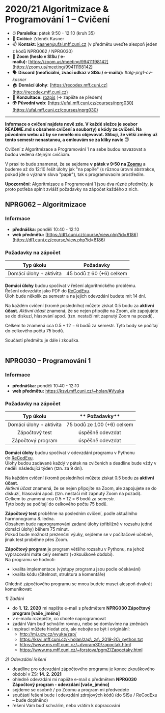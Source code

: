 # 2020/21 Algoritmizace & Programování 1 – Cvičení

*  :alarm_clock: **Paralelka:** pátek 9:50 - 12:10 (kruh 35)
*  :man: **Cvičící:** Zdeněk Kasner
*  :mailbox: **Kontakt:** [kasner@ufal.mff.cuni.cz](mailto:kasner@ufal.mff.cuni.cz) (v předmětu uveďte alespoň jeden z kódů NPRG062 / NPRG030)
*  :dart: **Zoom (heslo v SISu / e-mailu):** [https://zoom.us/meeting/99411198142](https://zoom.us/meeting/99411198142)
*  :speaking_head: **Discord (neoficiální, zvací odkaz v SISu / e-mailu):** _#alg-prg1-cv-kasner_
*  :house: **Domácí úlohy:** [https://recodex.mff.cuni.cz](http://recodex.mff.cuni.cz)
*  :couple: **Konzultace:** [rozpis](https://docs.google.com/spreadsheets/d/1yj9CVfraWJXa2gJOmASbjmgY1lU95sujHm9BMjuLyj4/edit?usp=sharing) (→ zapište se předem)
*  :earth_africa: **Původní web:** [https://ufal.mff.cuni.cz/courses/nprg030](https://ufal.mff.cuni.cz/courses/nprg030)

* * *
**Informace o cvičení najdete nově zde. V každé složce je soubor README.md s obsahem cvičení a soubor(y) s kódy ze cvičení. Na původním webu už by se nemělo nic objevovat. Slibuji, že větší změny už tento semestr nenastanou, a omlouvám se za kliky navíc** :innocent:

Cvičení z Algoritmizace a Programování 1 na sebe budou navazovat a budou vedena stejným cvičícím.

V praxi to bude znamenat, že se sejdeme **v pátek v 9:50 na [Zoomu](https://zoom.us/meeting/99411198142)** a budeme až do 12:10 řešit úlohy jak "na papíře" (s různou úrovní abstrakce, pokud jde o význam slova "papír"), tak s programovacím prostředím.

**Upozornění:** Algoritmizace a Programování 1 jsou dva různé předměty, je proto potřeba splnit zvlášť požadavky na zápočet každého z nich.


## NPRG062 – Algoritmizace

### Informace

*   **přednáška:** pondělí 10:40 - 12:10
*   **web předmětu:** [https://dl1.cuni.cz/course/view.php?id=8186](https://dl1.cuni.cz/course/view.php?id=8186)

### Požadavky na zápočet

**Typ úkolu**| **Požadavky**
:-----:|:-----:
Domácí úlohy + aktivita| 45 bodů z 60 (+6) celkem

**Domácí úlohy** budou spočívat v řešení algoritmického problému. Řešení odevzdáte jako PDF do [ReCodExu](https://recodex.mff.cuni.cz).  
Úloh bude několik za semestr a na jejich odevzdání budete mít 14 dní.

Na každém cvičení (kromě posledního) můžete získat 0.5 bodu za **aktivní účast**. _Aktivní účast_ znamená, že se nejen připojíte na Zoom, ale zapojujete se do diskuzí, hlasování apod. (tzn. nestačí mít zapnutý Zoom na pozadí).  

Celkem to znamená cca 0.5 \* 12 = 6 bodů za semestr. Tyto body se počítají do celkového počtu 75 bodů.

Součástí předmětu je dále i zkouška.  
 

## NPRG030 – Programování 1

### Informace

*   **přednáška:** pondělí 10:40 - 12:10
*   **web předmětu:** https://ksvi.mff.cuni.cz/~holan/#Vyuka

### Požadavky na zápočet

**Typ úkolu**|** Požadavky**
:-----:|:-----:
 Domácí úlohy + aktivita | 75 bodů ze 100 (+6) celkem
 Zápočtový test | úspěšně odevzdat
 Zápočtový program | úspěšně odevzdat
 
**Domácí úlohy** budou spočívat v odevzdání programu v Pythonu do [ReCodExu](https://recodex.mff.cuni.cz).  
Úlohy budou zadávané každý v pátek na cvičeních a deadline bude vždy v neděli následující týden (tzn. za 9 dní).

Na každém cvičení (kromě posledního) můžete získat 0.5 bodu za **aktivní účast**.   
_Aktivní účast_ znamená, že se nejen připojíte na Zoom, ale zapojujete se do diskuzí, hlasování apod. (tzn. nestačí mít zapnutý Zoom na pozadí).  
Celkem to znamená cca 0.5 \* 12 = 6 bodů za semestr.  
Tyto body se počítají do celkového počtu 75 bodů.

**Zápočtový test** proběhne na posledním cvičení, podle aktuálního harmonogramu 8. ledna.  
Obsahem bude naprogramování zadané úlohy (přibližně v rozsahu jedné domácí úlohy) během 75 minut.  
Pokud bude možnost prezenční výuky, sejdeme se v počítačové učebně, jinak test proběhne přes Zoom.

**Zápočtový program** je program většího rozsahu v Pythonu, na jehož vypracování máte celý semestr (+zkouškové období).  
Na programu se hodnotí:

*   kvalita implementace (výstupy programu jsou podle očekávání)
*   kvalita kódu (čitelnost, struktura a komentáře)

Ohledně zápočtového programu se mnou budete muset alespoň dvakrát komunikovat:

_1) Zadání_

*   do **1. 12. 2020** mi napište e-mail s předmětem **NPRG030 Zápočtový program \[vaše\_jméno\]**
*   v e-mailu rozepište, co chcete naprogramovat
*   zadání Vám buď schválím rovnou, nebo se domluvíme na změnách
*   inspiraci můžete hledat zde, ale nebojte se být i originální:
    *   http://mj.ucw.cz/vyuka/zap/
    *   https://ksvi.mff.cuni.cz/~holan/zap\_zs\_2019-20\_python.txt
    *   https://www.ms.mff.cuni.cz/~dvoram30/zapoctak.html
    *   https://www.ms.mff.cuni.cz/~forstova/pgmZ/Zapoctaky.html

_2) Odevzdání řešení_

*   deadline pro odevzdání zápočtového programu je konec zkouškového období v ZS: **14\. 2. 2021**
*   ohledně odevzdání mi napište e-mail s předmětem **NPRG030 Zápočtový program - odevzdání \[vaše\_jméno\]**
*   sejdeme se osobně / po Zoomu a program mi předvedete
*   součástí řešení bude i odevzdání zdrojových kódů (do SISu / ReCodExu – bude doplněno)
*   řešení Vám buď schválím, nebo vrátím k dopracování
